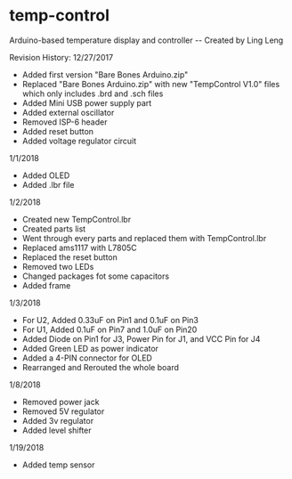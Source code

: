 # temp-control
Arduino-based temperature display and controller -- Created by Ling Leng

Revision History:
12/27/2017
- Added first version "Bare Bones Arduino.zip"
- Replaced "Bare Bones Arduino.zip" with new "TempControl V1.0" files which only includes .brd and .sch files
- Added Mini USB power supply part
- Added external oscillator
- Removed ISP-6 header
- Added reset button
- Added voltage regulator circuit

1/1/2018
- Added OLED
- Added .lbr file

1/2/2018
- Created new TempControl.lbr
- Created parts list
- Went through every parts and replaced them with TempControl.lbr
- Replaced ams1117 with L7805C
- Replaced the reset button
- Removed two LEDs
- Changed packages fot some capacitors
- Added frame

1/3/2018
- For U2, Added 0.33uF on Pin1 and 0.1uF on Pin3
- For U1, Added 0.1uF on Pin7 and 1.0uF on Pin20
- Added Diode on Pin1 for J3, Power Pin for J1, and VCC Pin for J4
- Added Green LED as power indicator
- Added a 4-PIN connector for OLED
- Rearranged and Rerouted the whole board

1/8/2018
- Removed power jack
- Removed 5V regulator
- Added 3v regulator
- Added level shifter

1/19/2018
- Added temp sensor
